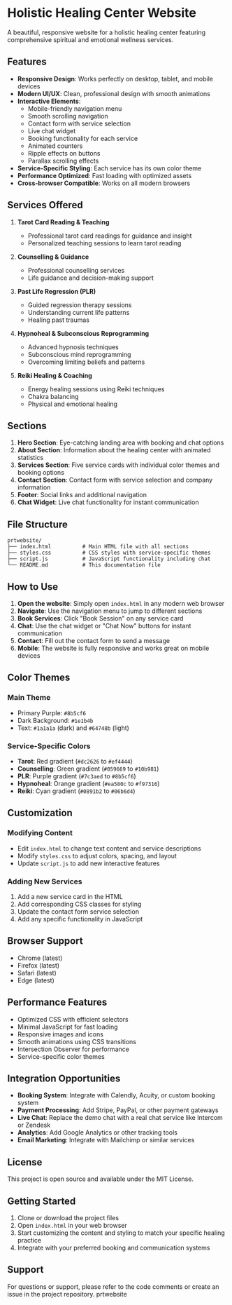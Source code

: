 # Holistic Healing Center Website

A beautiful, responsive website for a holistic healing center featuring comprehensive spiritual and emotional wellness services.

## Features

- **Responsive Design**: Works perfectly on desktop, tablet, and mobile devices
- **Modern UI/UX**: Clean, professional design with smooth animations
- **Interactive Elements**: 
  - Mobile-friendly navigation menu
  - Smooth scrolling navigation
  - Contact form with service selection
  - Live chat widget
  - Booking functionality for each service
  - Animated counters
  - Ripple effects on buttons
  - Parallax scrolling effects
- **Service-Specific Styling**: Each service has its own color theme
- **Performance Optimized**: Fast loading with optimized assets
- **Cross-browser Compatible**: Works on all modern browsers

## Services Offered

1. **Tarot Card Reading & Teaching**
   - Professional tarot card readings for guidance and insight
   - Personalized teaching sessions to learn tarot reading

2. **Counselling & Guidance**
   - Professional counselling services
   - Life guidance and decision-making support

3. **Past Life Regression (PLR)**
   - Guided regression therapy sessions
   - Understanding current life patterns
   - Healing past traumas

4. **Hypnoheal & Subconscious Reprogramming**
   - Advanced hypnosis techniques
   - Subconscious mind reprogramming
   - Overcoming limiting beliefs and patterns

5. **Reiki Healing & Coaching**
   - Energy healing sessions using Reiki techniques
   - Chakra balancing
   - Physical and emotional healing

## Sections

1. **Hero Section**: Eye-catching landing area with booking and chat options
2. **About Section**: Information about the healing center with animated statistics
3. **Services Section**: Five service cards with individual color themes and booking options
4. **Contact Section**: Contact form with service selection and company information
5. **Footer**: Social links and additional navigation
6. **Chat Widget**: Live chat functionality for instant communication

## File Structure

```
prtwebsite/
├── index.html          # Main HTML file with all sections
├── styles.css          # CSS styles with service-specific themes
├── script.js           # JavaScript functionality including chat
└── README.md           # This documentation file
```

## How to Use

1. **Open the website**: Simply open `index.html` in any modern web browser
2. **Navigate**: Use the navigation menu to jump to different sections
3. **Book Services**: Click "Book Session" on any service card
4. **Chat**: Use the chat widget or "Chat Now" buttons for instant communication
5. **Contact**: Fill out the contact form to send a message
6. **Mobile**: The website is fully responsive and works great on mobile devices

## Color Themes

### Main Theme
- Primary Purple: `#8b5cf6`
- Dark Background: `#1e1b4b`
- Text: `#1a1a1a` (dark) and `#64748b` (light)

### Service-Specific Colors
- **Tarot**: Red gradient (`#dc2626` to `#ef4444`)
- **Counselling**: Green gradient (`#059669` to `#10b981`)
- **PLR**: Purple gradient (`#7c3aed` to `#8b5cf6`)
- **Hypnoheal**: Orange gradient (`#ea580c` to `#f97316`)
- **Reiki**: Cyan gradient (`#0891b2` to `#06b6d4`)

## Customization

### Modifying Content
- Edit `index.html` to change text content and service descriptions
- Modify `styles.css` to adjust colors, spacing, and layout
- Update `script.js` to add new interactive features

### Adding New Services
1. Add a new service card in the HTML
2. Add corresponding CSS classes for styling
3. Update the contact form service selection
4. Add any specific functionality in JavaScript

## Browser Support

- Chrome (latest)
- Firefox (latest)
- Safari (latest)
- Edge (latest)

## Performance Features

- Optimized CSS with efficient selectors
- Minimal JavaScript for fast loading
- Responsive images and icons
- Smooth animations using CSS transitions
- Intersection Observer for performance
- Service-specific color themes

## Integration Opportunities

- **Booking System**: Integrate with Calendly, Acuity, or custom booking system
- **Payment Processing**: Add Stripe, PayPal, or other payment gateways
- **Live Chat**: Replace the demo chat with a real chat service like Intercom or Zendesk
- **Analytics**: Add Google Analytics or other tracking tools
- **Email Marketing**: Integrate with Mailchimp or similar services

## License

This project is open source and available under the MIT License.

## Getting Started

1. Clone or download the project files
2. Open `index.html` in your web browser
3. Start customizing the content and styling to match your specific healing practice
4. Integrate with your preferred booking and communication systems

## Support

For questions or support, please refer to the code comments or create an issue in the project repository. prtwebsite

